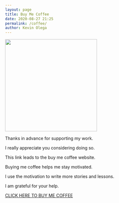 ```yaml
--- 
layout: page
title: Buy Me Coffee
date: 2020-08-27 21:25
permalink: /coffee/ 
author: Kevin Olega 
--- 
```


<img src="{{ site.url }}/images/2019-07-Kevin-Gray.jpg" width="300">

Thanks in advance for supporting my work.

I really appreciate you considering doing so.

This link leads to the buy me coffee website.

Buying me coffee helps me stay motivated.

I use the motivation to write more stories and lessons.

I am grateful for your help.

<a href="https://www.buymeacoffee.com/kevinolega" class="button focus">CLICK HERE TO BUY ME COFFEE</a>
